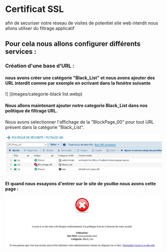 # Certificat SSL 

afin de securiser notre réseau de visites de potentiel site web interdit nous allons utiliser du filtrage applicatif 

## Pour cela nous allons configurer différents services :

### Création d'une base d'URL : 

#### nous avons créer une catégorie "Black_List" et nous avons ajouter des URL interdit comme par exemple en ecrivant dans la fenètre suivante 

![ ](images/categorie-black list.webp)

#### Nous allons maintenant ajouter notre categorie Black_List dans nos politique de filtrage URL.

  Nous avons selectionner l'affichage de la "BlockPage_00" pour tout URL présent dans la catégorie "Black_List".

![ ](images/filtrage.webp)

#### Et quand nous essayons d'entrer sur le site de youtbe nous avons cette page :

![ ](images/youtbe.webp)